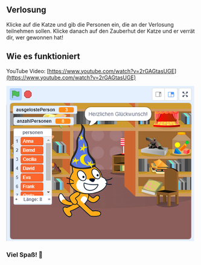 ## Verlosung
Klicke auf die Katze und gib die Personen ein, die an der Verlosung teilnehmen sollen.
Klicke danach auf den Zauberhut der Katze und er verrät dir, wer gewonnen hat!
## Wie es funktioniert
YouTube Video: [https://www.youtube.com/watch?v=2rGAGtasUGE](https://www.youtube.com/watch?v=2rGAGtasUGE)

![Wie es aussieht:](https://github.com/MamaCodet/scratch-verlosung/blob/main/scratch_verlosung.png)

### Viel Spaß! 🙂
